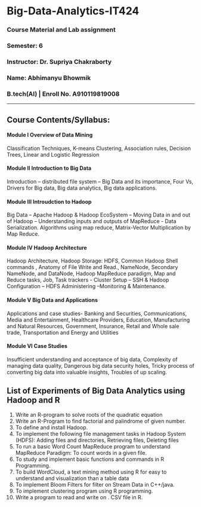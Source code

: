 # Big-Data-Analytics-IT424

### Course Material and Lab assignment
### Semester: 6 
### Instructor: Dr. Supriya Chakraborty 
### Name: Abhimanyu Bhowmik
### B.tech(AI) | Enroll No. A910119819008


------------------------------------------------------------------------------------------------------

## Course Contents/Syllabus:

#### Module I Overview of Data Mining

Classification Techniques, K-means Clustering, Association rules, Decision Trees, Linear and Logistic Regression

#### Module II Introduction to Big Data

Introduction – distributed file system – Big Data and its importance, Four Vs, Drivers for Big data, Big data analytics, Big data applications.

#### Module III Introudction to Hadoop

Big Data – Apache Hadoop & Hadoop EcoSystem – Moving Data in and out of Hadoop – Understanding inputs and outputs of MapReduce - Data Serialization. Algorithms using map reduce, Matrix-Vector Multiplication by Map Reduce.

#### Module IV Hadoop Architecture

Hadoop Architecture, Hadoop Storage: HDFS, Common Hadoop Shell commands , Anatomy of File Write and Read., NameNode, Secondary NameNode, and DataNode, Hadoop MapReduce paradigm, Map and Reduce tasks, Job, Task trackers - Cluster Setup – SSH & Hadoop Configuration – HDFS Administering –Monitoring & Maintenance.

#### Module V Big Data and Applications

Applications and case studies- Banking and Securities, Communications, Media and Entertainment, Healthcare Providers, Education, Manufacturing and Natural Resources, Government, Insurance, Retail and Whole sale trade, Transportation and Energy and Utilities

#### Module VI Case Studies
Insufficient understanding and acceptance of big data, Complexity of managing data quality, Dangerous big data security holes, Tricky process of converting big data into valuable insights, Troubles of up scaling.

## List of Experiments of Big Data Analytics using Hadoop and R

1. Write an R-program to solve roots of the quadratic equation
2. Write an R-Program to find factorial and palindrome of given number.
3. To define and install Hadoop.
4. To implement the following file management tasks in Hadoop System (HDFS): Adding files and directories, Retrieving files, Deleting files
5. To run a basic Word Count MapReduce program to understand MapReduce Paradigm: To count words in a given file.
6. To study and implement basic functions and commands in R Programming.
7. To build WordCloud, a text mining method using R for easy to understand and visualization than a table data
8. To implement Bloom Filters for filter on Stream Data in C++/java.
9. To implement clustering program using R programming.
10. Write a program to read and write on . CSV file in R.